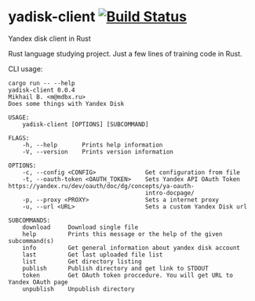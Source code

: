 # yadisk-client [![Build Status](https://travis-ci.com/madbox/yadisk-client.svg?branch=master)](https://travis-ci.com/madbox/yadisk-client)
Yandex disk client in Rust

Rust language studying project.
Just a few lines of training code in Rust.

CLI usage:

```
cargo run -- --help
yadisk-client 0.0.4
Mikhail B. <m@mdbx.ru>
Does some things with Yandex Disk

USAGE:
    yadisk-client [OPTIONS] [SUBCOMMAND]

FLAGS:
    -h, --help       Prints help information
    -V, --version    Prints version information

OPTIONS:
    -c, --config <CONFIG>              Get configuration from file
    -t, --oauth-token <OAUTH_TOKEN>    Sets Yandex API OAuth Token https://yandex.ru/dev/oauth/doc/dg/concepts/ya-oauth-
                                       intro-docpage/
    -p, --proxy <PROXY>                Sets a internet proxy
    -u, --url <URL>                    Sets a custom Yandex Disk url

SUBCOMMANDS:
    download     Download single file
    help         Prints this message or the help of the given subcommand(s)
    info         Get general information about yandex disk account
    last         Get last uploaded file list
    list         Get directory listing
    publish      Publish directory and get link to STDOUT
    token        Get OAuth token proccedure. You will get URL to Yandex OAuth page
    unpublish    Unpublish directory
```
